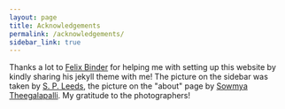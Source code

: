 ```yaml
---
layout: page
title: Acknowledgements
permalink: /acknowledgements/
sidebar_link: true
---
```


 Thanks a lot to [Felix Binder](https://ac.felixbinder.net/) for helping me with setting up this website by kindly sharing his jekyll theme with me!
 The picture on the sidebar was taken by [S. P. Leeds](https://twitter.com/s_p_leeds), the picture on the "about" page by [Sowmya Theegalapalli](https://www.instagram.com/sowm.2.0/). My gratitude to the photographers!